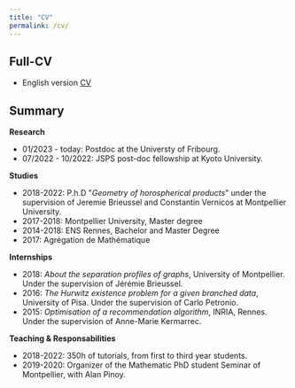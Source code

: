```yaml
---
title: "CV"
permalink: /cv/
---
```

## Full-CV

* English version <a href="/_data/CV_en.pdf" target="_blank">CV</a>

## Summary

<b>Research</b>
* 01/2023 - today: Postdoc at the Universty of Fribourg.
* 07/2022 - 10/2022: JSPS post-doc fellowship at Kyoto University. 

<b>Studies</b>
* 2018-2022: P.h.D "<i>Geometry of horospherical products</i>" under the supervision of Jeremie Brieussel and Constantin Vernicos at Montpellier University.
* 2017-2018: Montpellier University, Master degree 
* 2014-2018: ENS Rennes, Bachelor and Master Degree 
* 2017: Agrégation de Mathématique

<b>Internships</b>
* 2018: <i>About the separation profiles of graphs</i>, University of Montpellier.
Under the supervision of Jérémie Brieussel.
* 2016: <i>The Hurwitz existence problem for a given branched data</i>, University of Pisa.
Under the supervision of Carlo Petronio.
* 2015: <i>Optimisation of a recommendation algorithm</i>, INRIA, Rennes.
Under the supervision of Anne-Marie Kermarrec.

<b>Teaching & Responsabilities</b>
* 2018-2022: 350h of tutorials, from first to third year students.
* 2019-2020: Organizer of the Mathematic PhD student Seminar of Montpellier, with Alan Pinoy.




